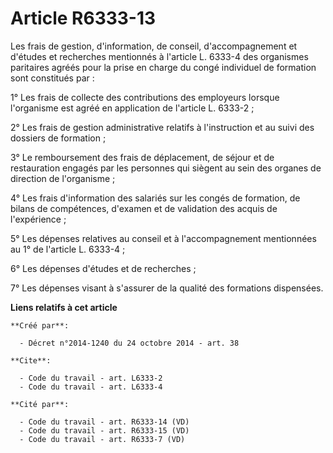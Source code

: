 # Article R6333-13

Les frais de gestion, d'information, de conseil, d'accompagnement et d'études et recherches mentionnés à l'article L. 6333-4
des organismes paritaires agréés pour la prise en charge du congé individuel de formation sont constitués par : 

1° Les frais de collecte des contributions des employeurs lorsque l'organisme est agréé en application de l'article L.
6333-2 ; 

2° Les frais de gestion administrative relatifs à l'instruction et au suivi des dossiers de formation ; 

3° Le remboursement des frais de déplacement, de séjour et de restauration engagés par les personnes qui siègent au sein des
organes de direction de l'organisme ; 

4° Les frais d'information des salariés sur les congés de formation, de bilans de compétences, d'examen et de validation des
acquis de l'expérience ; 

5° Les dépenses relatives au conseil et à l'accompagnement mentionnées au 1° de l'article L. 6333-4 ; 

6° Les dépenses d'études et de recherches ; 

7° Les dépenses visant à s'assurer de la qualité des formations dispensées.

**Liens relatifs à cet article**

	**Créé par**:

	  - Décret n°2014-1240 du 24 octobre 2014 - art. 38

	**Cite**:

	  - Code du travail - art. L6333-2
	  - Code du travail - art. L6333-4

	**Cité par**:

	  - Code du travail - art. R6333-14 (VD)
	  - Code du travail - art. R6333-15 (VD)
	  - Code du travail - art. R6333-7 (VD)
